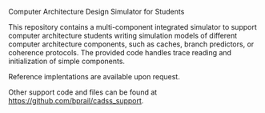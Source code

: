 Computer Architecture Design Simulator for Students

This repository contains a multi-component integrated simulator to support
computer architecture students writing simulation models of different
computer architecture components, such as caches, branch predictors, or
coherence protocols.  The provided code handles trace reading and
initialization of simple components.

Reference implentations are available upon request.

Other support code and files can be found at https://github.com/bprail/cadss_support.

